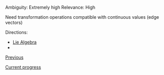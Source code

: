 Ambiguity: Extremely high
Relevance: High

Need transformation operations compatible with continuous values (edge vectors)

Directions:
- [Lie Algebra](https://en.wikipedia.org/wiki/Lie_algebra)
- 

[Previous](Ontology-Edge-Representation)

[Current progress](https://docs.google.com/document/d/1u_61Or5J1kbkEvi8ZsMQQeTANIfR9QR7BdFojAZFQ-k/edit?usp=sharing)